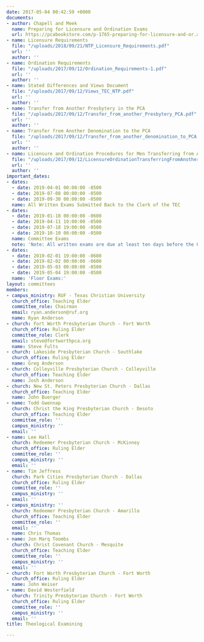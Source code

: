 ```yaml
---
date: 2017-05-04 00:42:59 +0000
documents:
- author: Chapell and Meek
  name: Preparing for Licensure and Ordination Exams
  url: https://pcabookstore.com/p-1765-preparing-for-licensure-and-or.aspx
- name: Licensure Requirements
  file: "/uploads/2018/09/21/NTP_Licensure_Requirements.pdf"
  url: ''
  author: ''
- name: Ordination Requirements
  file: "/uploads/2017/09/12/Ordination_Requirements-1.pdf"
  url: ''
  author: ''
- name: Stated Differences and Views Document
  file: "/uploads/2017/09/12/Views_TEC_NTP.pdf"
  url: ''
  author: ''
- name: Transfer from Another Presbytery in the PCA
  file: "/uploads/2017/09/12/Transfer_from_another_Presbytery_PCA.pdf"
  url: ''
  author: ''
- name: Transfer from Another Denomination to the PCA
  file: "/uploads/2017/09/12/Transfer_from_another_denomination_to_PCA.pdf"
  url: ''
  author: ''
- name: Licensure and Ordination Procedures for Men Transferring from Another Denomination
  file: "/uploads/2017/09/12/LicensureOrdinationTransferringFromAnotherDenomination.pdf"
  url: ''
  author: ''
important_dates:
- dates:
  - date: 2019-04-01 00:00:00 -0500
  - date: 2019-07-08 00:00:00 -0500
  - date: 2019-09-30 00:00:00 -0500
  name: All Written Exams Submitted Back to the Clerk of the TEC
- dates:
  - date: 2019-01-10 00:00:00 -0600
  - date: 2019-04-11 19:00:00 -0500
  - date: 2019-07-18 19:00:00 -0500
  - date: 2019-10-10 00:00:00 -0500
  name: Committee Exams
  note: 'Note: All written exams are due at least ten days before the Oral exam dates.'
- dates:
  - date: 2019-02-01 19:00:00 -0600
  - date: 2019-02-02 00:00:00 -0600
  - date: 2019-05-03 00:00:00 -0500
  - date: 2019-05-04 19:00:00 -0500
  name: 'Floor Exams:'
layout: committees
members:
- campus_ministry: RUF - Texas Christian University
  church_office: Teaching Elder
  committee_role: Chairman
  email: ryan.anderson@ruf.org
  name: Ryan Anderson
- church: Fort Worth Presbyterian Church - Fort Worth
  church_office: Ruling Elder
  committee_role: Clerk
  email: steve@fortworthpca.org
  name: Steve Fults
- church: Lakeside Presbyterian Church - Southlake
  church_office: Ruling Elder
  name: Greg Anderson
- church: Colleyville Presbyterian Church - Colleyville
  church_office: Teaching Elder
  name: Josh Anderson
- church: New St. Peters Presbyterian Church - Dallas
  church_office: Teaching Elder
  name: John Buerger
- name: Todd Gwennap
  church: Christ the King Presbyterian Church - Desoto
  church_office: Teaching Elder
  committee_role: ''
  campus_ministry: ''
  email: ''
- name: Lee Hall
  church: Redeemer Presbyterian Church - McKinney
  church_office: Ruling Elder
  committee_role: ''
  campus_ministry: ''
  email: ''
- name: Tim Jeffress
  church: Park Cities Presbyterian Church - Dallas
  church_office: Ruling Elder
  committee_role: ''
  campus_ministry: ''
  email: ''
- campus_ministry: ''
  church: Redeemer Presbyterian Church - Amarillo
  church_office: Teaching Elder
  committee_role: ''
  email: ''
  name: Chris Thomas
- name: Jon Marq Toombs
  church: Christ Covenant Church - Mesquite
  church_office: Teaching Elder
  committee_role: ''
  campus_ministry: ''
  email: ''
- church: Fort Worth Presbyterian Church - Fort Worth
  church_office: Ruling Elder
  name: John Weiser
- name: David Westerfield
  church: Trinity Presbyterian Church - Fort Worth
  church_office: Ruling Elder
  committee_role: ''
  campus_ministry: ''
  email: ''
title: Theological Examining

---
```

